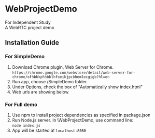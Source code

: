 # WebProjectDemo
For Independent Study  
A WebRTC project demo

## Installation Guide

### For SimpleDemo
1. Download Chrome plugin, Web Server for Chrome.
`https://chrome.google.com/webstore/detail/web-server-for-chrome/ofhbbkphhbklhfoeikjpcbhemlocgigb?hl=en`
2. Run app, choose /SimpleDemo folder.
3. Under Options, check the box of "Automatically show index.html"
4. Web urls are showing below.


### For Full demo
1. Use npm to install project dependencies as specified in package.json
2. Run Node.js server. In \WebProjectDemo, use command line:  
`node index.js`
3. App will be started at ``localhost:8080``
